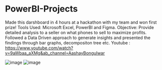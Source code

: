 # PowerBI-Projects
Made this darshboard in 4 hours at a hackathon with my team and won first prize!
Tools Used: Microsoft Excel, PowerBI and Figma. 
Objective: Provide detailed analysis to a seller on what phones to sell to maximize profits. 
Followed a Data Driven approach to generate insights and presented the findings through bar graphs, decompositon tree etc. 
Youtube : https://www.youtube.com/watch?v=9aWbaa_aXMg&ab_channel=AashayBongulwar


![image](https://user-images.githubusercontent.com/78895659/216592917-81794543-6370-4c54-a526-325aaf3f8037.png)
![image](https://user-images.githubusercontent.com/78895659/216593025-1ba5d7d0-90e0-413b-86b0-f44062df6d8c.png)
